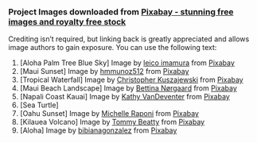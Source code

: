 ### Project Images downloaded from [Pixabay - stunning free images and royalty free stock](https://pixabay.com/)

Crediting isn’t required, but linking back is greatly appreciated and allows image authors to gain exposure. You can use the following text:

  1.  [Aloha Palm Tree Blue Sky]  Image by <a href="https://pixabay.com/users/graziebambino-1593455/?utm_source=link-attribution&amp;utm_medium=referral&amp;utm_campaign=image&amp;utm_content=2700190">leico imamura</a> from <a href="https://pixabay.com/?utm_source=link-attribution&amp;utm_medium=referral&amp;utm_campaign=image&amp;utm_content=2700190">Pixabay</a>
  2.  [Maui Sunset] Image by <a href="https://pixabay.com/users/hmmunoz512-6376382/?utm_source=link-attribution&amp;utm_medium=referral&amp;utm_campaign=image&amp;utm_content=2729958">hmmunoz512</a> from <a href="https://pixabay.com/?utm_source=link-attribution&amp;utm_medium=referral&amp;utm_campaign=image&amp;utm_content=2729958">Pixabay</a>
  3. [Tropical Waterfall] Image by <a href="https://pixabay.com/users/kuszapro-369349/?utm_source=link-attribution&amp;utm_medium=referral&amp;utm_campaign=image&amp;utm_content=410128">Christopher Kuszajewski</a> from <a href="https://pixabay.com/?utm_source=link-attribution&amp;utm_medium=referral&amp;utm_campaign=image&amp;utm_content=410128">Pixabay</a>
  4. [Maui Beach Landscape]  Image by <a href="https://pixabay.com/users/bkd-1006949/?utm_source=link-attribution&amp;utm_medium=referral&amp;utm_campaign=image&amp;utm_content=1630540">Bettina Nørgaard</a> from <a href="https://pixabay.com/?utm_source=link-attribution&amp;utm_medium=referral&amp;utm_campaign=image&amp;utm_content=1630540">Pixabay</a>
  5. [Napali Coast Kauai]  Image by <a href="https://pixabay.com/users/kdvandeventer-25979/?utm_source=link-attribution&amp;utm_medium=referral&amp;utm_campaign=image&amp;utm_content=91676">Kathy VanDeventer</a> from <a href="https://pixabay.com/?utm_source=link-attribution&amp;utm_medium=referral&amp;utm_campaign=image&amp;utm_content=91676">Pixabay</a>
  6. [Sea Turtle] 
  7. [Oahu Sunset]  Image by <a href="https://pixabay.com/users/michelle_raponi-165491/?utm_source=link-attribution&amp;utm_medium=referral&amp;utm_campaign=image&amp;utm_content=1034525">Michelle Raponi</a> from <a href="https://pixabay.com/?utm_source=link-attribution&amp;utm_medium=referral&amp;utm_campaign=image&amp;utm_content=1034525">Pixabay</a>
  8. [Kilauea Volcano]  Image by <a href="https://pixabay.com/users/tommygbeatty-6864859/?utm_source=link-attribution&amp;utm_medium=referral&amp;utm_campaign=image&amp;utm_content=3088675">Tommy Beatty</a> from <a href="https://pixabay.com/?utm_source=link-attribution&amp;utm_medium=referral&amp;utm_campaign=image&amp;utm_content=3088675">Pixabay</a>
  9. [Aloha]  Image by <a href="https://pixabay.com/users/bibianagonzalez-209869/?utm_source=link-attribution&amp;utm_medium=referral&amp;utm_campaign=image&amp;utm_content=305857">bibianagonzalez</a> from <a href="https://pixabay.com/?utm_source=link-attribution&amp;utm_medium=referral&amp;utm_campaign=image&amp;utm_content=305857">Pixabay</a>  
